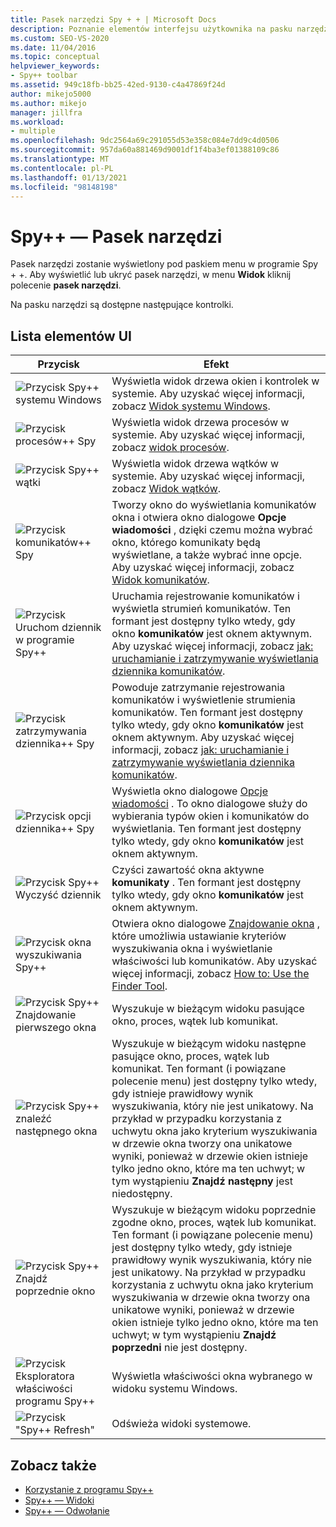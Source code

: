 ```yaml
---
title: Pasek narzędzi Spy + + | Microsoft Docs
description: Poznanie elementów interfejsu użytkownika na pasku narzędzi Spy + +, który pojawia się pod paskiem menu. Aby wyświetlić lub ukryć pasek narzędzi, w menu Widok kliknij polecenie Pasek narzędzi.
ms.custom: SEO-VS-2020
ms.date: 11/04/2016
ms.topic: conceptual
helpviewer_keywords:
- Spy++ toolbar
ms.assetid: 949c18fb-bb25-42ed-9130-c4a47869f24d
author: mikejo5000
ms.author: mikejo
manager: jillfra
ms.workload:
- multiple
ms.openlocfilehash: 9dc2564a69c291055d53e358c084e7dd9c4d0506
ms.sourcegitcommit: 957da60a881469d9001df1f4ba3ef01388109c86
ms.translationtype: MT
ms.contentlocale: pl-PL
ms.lasthandoff: 01/13/2021
ms.locfileid: "98148198"
---
```

# <a name="spy-toolbar"></a>Spy++ — Pasek narzędzi
Pasek narzędzi zostanie wyświetlony pod paskiem menu w programie Spy + +. Aby wyświetlić lub ukryć pasek narzędzi, w menu **Widok** kliknij polecenie **pasek narzędzi**.

 Na pasku narzędzi są dostępne następujące kontrolki.

## <a name="uielement-list"></a>Lista elementów UI

|Przycisk|Efekt|
|------------|------------|
|![Przycisk Spy&#43;&#43; systemu Windows](../debugger/media/icon_spy--_windows.gif "Icon_Spy + + _Windows")|Wyświetla widok drzewa okien i kontrolek w systemie. Aby uzyskać więcej informacji, zobacz [Widok systemu Windows](../debugger/windows-view.md).|
|![Przycisk procesów&#43;&#43; Spy](../debugger/media/icon_spy--_processes.gif "Icon_Spy + + _Processes")|Wyświetla widok drzewa procesów w systemie. Aby uzyskać więcej informacji, zobacz [widok procesów](../debugger/processes-view.md).|
|![Przycisk Spy&#43;&#43; wątki](../debugger/media/icon_spy--_threads.gif "Icon_Spy + + _Threads")|Wyświetla widok drzewa wątków w systemie. Aby uzyskać więcej informacji, zobacz [Widok wątków](../debugger/threads-view.md).|
|![Przycisk komunikatów&#43;&#43; Spy](../debugger/media/icon_spy--_messages.gif "Icon_Spy + + _Messages")|Tworzy okno do wyświetlania komunikatów okna i otwiera okno dialogowe **Opcje wiadomości** , dzięki czemu można wybrać okno, którego komunikaty będą wyświetlane, a także wybrać inne opcje. Aby uzyskać więcej informacji, zobacz [Widok komunikatów](../debugger/messages-view.md).|
|![Przycisk Uruchom dziennik w programie Spy&#43;&#43; ](../debugger/media/icon_spy--_startlog.gif "Icon_Spy + + _StartLog")|Uruchamia rejestrowanie komunikatów i wyświetla strumień komunikatów. Ten formant jest dostępny tylko wtedy, gdy okno **komunikatów** jest oknem aktywnym. Aby uzyskać więcej informacji, zobacz [jak: uruchamianie i zatrzymywanie wyświetlania dziennika komunikatów](../debugger/how-to-start-and-stop-the-message-log-display.md).|
|![Przycisk zatrzymywania dziennika&#43;&#43; Spy](../debugger/media/icon_spy--_stoplog.gif "Icon_Spy + + _StopLog")|Powoduje zatrzymanie rejestrowania komunikatów i wyświetlenie strumienia komunikatów. Ten formant jest dostępny tylko wtedy, gdy okno **komunikatów** jest oknem aktywnym. Aby uzyskać więcej informacji, zobacz [jak: uruchamianie i zatrzymywanie wyświetlania dziennika komunikatów](../debugger/how-to-start-and-stop-the-message-log-display.md).|
|![Przycisk opcji dziennika&#43;&#43; Spy](../debugger/media/icon_spy--_logoptions.gif "Icon_Spy + + _LogOptions")|Wyświetla okno dialogowe [Opcje wiadomości](../debugger/message-options-dialog-box.md) . To okno dialogowe służy do wybierania typów okien i komunikatów do wyświetlania. Ten formant jest dostępny tylko wtedy, gdy okno **komunikatów** jest oknem aktywnym.|
|![Przycisk Spy&#43;&#43; Wyczyść dziennik](../debugger/media/spy--_clearlog.gif "_ClearLog Spy + +")|Czyści zawartość okna aktywne **komunikaty** . Ten formant jest dostępny tylko wtedy, gdy okno **komunikatów** jest oknem aktywnym.|
|![Przycisk okna wyszukiwania Spy&#43;&#43; ](../debugger/media/icon_spy--_findwindow.gif "Icon_Spy + + _FindWindow")|Otwiera okno dialogowe [Znajdowanie okna](../debugger/find-window-dialog-box.md) , które umożliwia ustawianie kryteriów wyszukiwania okna i wyświetlanie właściwości lub komunikatów. Aby uzyskać więcej informacji, zobacz [How to: Use the Finder Tool](../debugger/how-to-use-the-finder-tool.md).|
|![Przycisk Spy&#43;&#43; Znajdowanie pierwszego okna](../debugger/media/icon_spy--_window.gif "Icon_Spy + + _Window")|Wyszukuje w bieżącym widoku pasujące okno, proces, wątek lub komunikat.|
|![Przycisk Spy&#43;&#43; znaleźć następnego okna](../debugger/media/icon_spy--_nextwindow.gif "Icon_Spy + + _NextWindow")|Wyszukuje w bieżącym widoku następne pasujące okno, proces, wątek lub komunikat. Ten formant (i powiązane polecenie menu) jest dostępny tylko wtedy, gdy istnieje prawidłowy wynik wyszukiwania, który nie jest unikatowy. Na przykład w przypadku korzystania z uchwytu okna jako kryterium wyszukiwania w drzewie okna tworzy ona unikatowe wyniki, ponieważ w drzewie okien istnieje tylko jedno okno, które ma ten uchwyt; w tym wystąpieniu **Znajdź następny** jest niedostępny.|
|![Przycisk Spy&#43;&#43; Znajdź poprzednie okno](../debugger/media/icon_spy--_prevwindow.gif "Icon_Spy + + _PrevWindow")|Wyszukuje w bieżącym widoku poprzednie zgodne okno, proces, wątek lub komunikat. Ten formant (i powiązane polecenie menu) jest dostępny tylko wtedy, gdy istnieje prawidłowy wynik wyszukiwania, który nie jest unikatowy. Na przykład w przypadku korzystania z uchwytu okna jako kryterium wyszukiwania w drzewie okna tworzy ona unikatowe wyniki, ponieważ w drzewie okien istnieje tylko jedno okno, które ma ten uchwyt; w tym wystąpieniu **Znajdź poprzedni** nie jest dostępny.|
|![Przycisk Eksploratora właściwości programu Spy&#43;&#43; ](../debugger/media/icon_spy--_propexp.gif "Icon_Spy + + _PropExp")|Wyświetla właściwości okna wybranego w widoku systemu Windows.|
|![Przycisk "Spy&#43;&#43; Refresh"](../debugger/media/icon_spy--_refresh.gif "Icon_Spy + + _Refresh")|Odświeża widoki systemowe.|

## <a name="see-also"></a>Zobacz także
- [Korzystanie z programu Spy++](../debugger/using-spy-increment.md)
- [Spy++ — Widoki](../debugger/spy-increment-views.md)
- [Spy++ — Odwołanie](../debugger/spy-increment-reference.md)